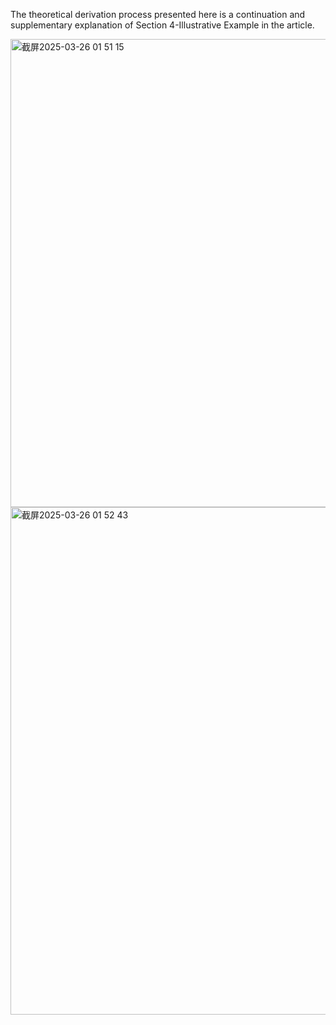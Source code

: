 The theoretical derivation process presented here is a continuation and supplementary explanation of Section 4-Illustrative Example in the article.


<img width="749" alt="截屏2025-03-26 01 51 15" src="https://github.com/user-attachments/assets/55d3c99d-ebca-4ec9-8370-d62df8830090" />

<img width="812" alt="截屏2025-03-26 01 52 43" src="https://github.com/user-attachments/assets/3ebb295c-01f9-4173-9ad2-eb2efed5ed45" />

